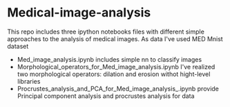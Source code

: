 # Medical-image-analysis

This repo includes three ipython notebooks files with different simple approaches to the analysis of medical images.
As data I've used MED Mnist dataset

* Med_image_analysis.ipynb includes simple nn to classify images
* Morphological_operators_for_Med_image_analysis.ipynb I've realized two morphological operators: dilation and erosion withot hight-level libraries
* Procrustes_analysis_and_PCA_for_Med_image_analysis_.ipynb provide Principal component analysis and procrustes analysis for data

